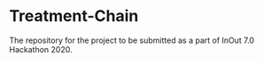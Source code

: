# Treatment-Chain
The repository for the project to be submitted as a part of InOut 7.0 Hackathon 2020.
